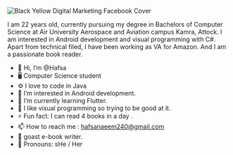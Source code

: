 
![Black   Yellow Digital Marketing Facebook Cover](https://user-images.githubusercontent.com/52010329/172943062-a9469c64-6299-4ff5-8d6a-935324e64e88.png)

I am 22 years old, currently pursuing my degree in Bachelors of Computer Science at Air University Aerospace and Aviation campus Kamra, Attock. I am interested in Android development and visual programming with C#. Apart from technical filed, I have been working as VA for Amazon. And I am a passionate book reader.

- 👋 Hi, I’m @Hafsa
- 🖥️ Computer Science student
- ⚙️ I love to code in Java
- 👀 I’m interested in Android development.
- 💯 I’m currently learning Flutter.
- 🤞 I like visual programming so trying to be good at it.
- ⚡ Fun fact: I can read 4 books in a day .
- 📫 How to reach me : hafsanaeem240@gmail.com
- 📝 goast e-book writer.
- 🤔 Pronouns: sHe / Her

<!---
Hafsaayy/Hafsaayy is a ✨ special ✨ repository because its `README.md` (this file) appears on your GitHub profile.
You can click the Preview link to take a look at your changes.
--->
